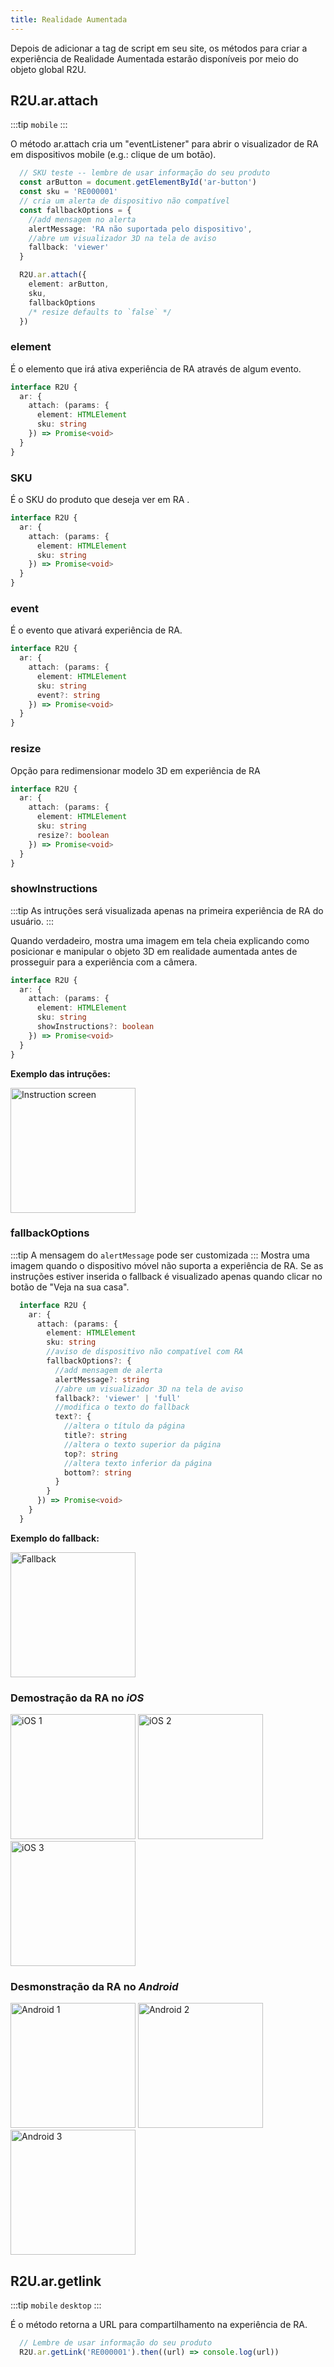 ```yaml
---
title: Realidade Aumentada
---
```

Depois de adicionar a tag de script em seu site, os métodos para criar a experiência de Realidade Aumentada estarão disponíveis por meio do objeto global R2U.


## R2U.ar.attach

:::tip `mobile`
:::

O método ar.attach cria um "eventListener" para abrir o visualizador de RA em dispositivos mobile (e.g.: clique de um botão).  

```typescript
  // SKU teste -- lembre de usar informação do seu produto
  const arButton = document.getElementById('ar-button')
  const sku = 'RE000001'
  // cria um alerta de dispositivo não compatível
  const fallbackOptions = {
    //add mensagem no alerta
    alertMessage: 'RA não suportada pelo dispositivo',
    //abre um visualizador 3D na tela de aviso
    fallback: 'viewer'
  }

  R2U.ar.attach({
    element: arButton,
    sku,
    fallbackOptions
    /* resize defaults to `false` */
  })
```

### element

É o elemento que irá ativa experiência de RA através de algum evento.  

```typescript
interface R2U {
  ar: {
    attach: (params: {
      element: HTMLElement
      sku: string
    }) => Promise<void>
  }
}

```

### SKU

É o SKU do produto que deseja ver em RA .

```typescript
interface R2U {
  ar: {
    attach: (params: {
      element: HTMLElement
      sku: string
    }) => Promise<void>
  }
}
```

### event

É o	evento que ativará experiência de RA.

```typescript
interface R2U {
  ar: {
    attach: (params: {
      element: HTMLElement
      sku: string
      event?: string
    }) => Promise<void>
  }
}
```

### resize 
Opção para redimensionar modelo 3D em experiência de RA

```typescript
interface R2U {
  ar: {
    attach: (params: {
      element: HTMLElement
      sku: string
      resize?: boolean
    }) => Promise<void>
  }
}
```


### showInstructions
:::tip  As intruções será visualizada apenas na primeira experiência de RA do usuário.
:::

  Quando verdadeiro, mostra uma imagem em tela cheia explicando como posicionar e manipular o objeto 3D em realidade aumentada antes de prosseguir para a experiência com a câmera. 
<div >
<div >

  ```typescript
  interface R2U {
    ar: {
      attach: (params: {
        element: HTMLElement
        sku: string
        showInstructions?: boolean
      }) => Promise<void>
    }
  }
  ```
</div>
<div>
<strong> Exemplo das intruções: </strong> 

<p float="left">
  <img src="https://sdk.r2u.io/documentation/instructions.png" title="Instruction screen" width="200"/>
</p>
</div>
</div>


### fallbackOptions
:::tip  A mensagem do `alertMessage` pode ser customizada
:::
Mostra uma imagem quando o dispositivo móvel não suporta a experiência de RA. Se as instruções estiver inserida o fallback é visualizado apenas quando clicar no botão de "Veja na sua casa".

<div >
<div >

```typescript
  interface R2U {
    ar: {
      attach: (params: {
        element: HTMLElement
        sku: string
        //aviso de dispositivo não compatível com RA
        fallbackOptions?: {
          //add mensagem de alerta
          alertMessage?: string
          //abre um visualizador 3D na tela de aviso
          fallback?: 'viewer' | 'full'
          //modifica o texto do fallback
          text?: {
            //altera o título da página
            title?: string
            //altera o texto superior da página
            top?: string
            //altera texto inferior da página
            bottom?: string
          }
        }
      }) => Promise<void>
    }
  }
  ```
</div>
<div>
<strong> Exemplo do fallback: </strong> 

<p float="left">
  <img src="https://storage.googleapis.com/r2u-sdk-bucket/documentation/fallback-pt.png" title="Fallback" width="200"/>
</p>
</div>

</div>


### Demostração da RA no _iOS_

<p float="left">
  <img src="https://scripts-ignition.real2u.com.br/real2u-integration/ios-1.png" title="iOS 1" width="200"/>
  <img src="https://scripts-ignition.real2u.com.br/real2u-integration/ios-2.png" title="iOS 2" width="200"/>
  <img src="https://scripts-ignition.real2u.com.br/real2u-integration/ios-3.png" title="iOS 3" width="200"/>
</p>

### Desmonstração da RA no _Android_

<p float="left">
  <img src="https://scripts-ignition.real2u.com.br/real2u-integration/android-1.png" title="Android 1" width="200"/>
  <img src="https://scripts-ignition.real2u.com.br/real2u-integration/android-2.png" title="Android 2" width="200"/>
  <img src="https://scripts-ignition.real2u.com.br/real2u-integration/android-3.png" title="Android 3" width="200"/>
</p>

## R2U.ar.getlink
:::tip `mobile` `desktop`
:::

É o método retorna a URL para compartilhamento na experiência de RA. 

```typescript
  // Lembre de usar informação do seu produto
  R2U.ar.getLink('RE000001').then((url) => console.log(url))
```

